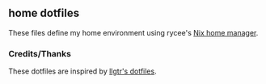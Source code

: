 
## home dotfiles

These files define my home environment using rycee's [Nix home manager](https://github.com/rycee/home-manager).

### Credits/Thanks

These dotfiles are inspired by [llgtr's dotfiles](https://github.com/llgtr).